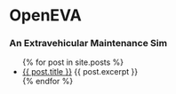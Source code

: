 # OpenEVA
### An Extravehicular Maintenance Sim

<ul>
 {% for post in site.posts %}
  <li>
   <a href="{{ site.baseurl }}OpenEVA{{ post.url }}">{{ post.title }}</a>
   {{ post.excerpt }}
  </li>
 {% endfor %}
</ul>
